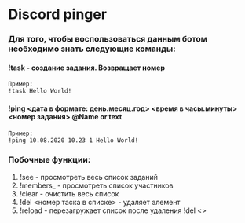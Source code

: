 # Discord pinger

### Для того, чтобы воспользоваться данным ботом необходимо знать следующие команды:
#### !task <text>- создание задания. Возвращает номер
```
Пример:
!task Hello World!
```
#### !ping <дата в формате: день.месяц.год> <время в часы.минуты> <номер задания> @Name or text
```
Пример:
!ping 10.08.2020 10.23 1 Hello World!
```

### Побочные функции:
1) !see - просмотреть весь список заданий
2) !members_ - просмотреть список участников
3) !clear - очистить весь список
4) !del <номер таска в списке> - удаляет элемент
5) !reload - перезагружает список после удаления !del <>
